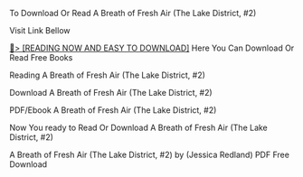 To Download Or Read A Breath of Fresh Air (The Lake District, #2)

Visit Link Bellow

<a href="https://uk.ebookarea.xyz/?book=B0CC8GKSGT">📖&gt; [READING NOW AND EASY TO DOWNLOAD]</a>
Here You Can Download Or Read Free Books

Reading A Breath of Fresh Air (The Lake District, #2)

Download A Breath of Fresh Air (The Lake District, #2)

PDF/Ebook A Breath of Fresh Air (The Lake District, #2)

Now You ready to Read Or Download A Breath of Fresh Air (The Lake District, #2)

A Breath of Fresh Air (The Lake District, #2) by (Jessica Redland) PDF Free Download
